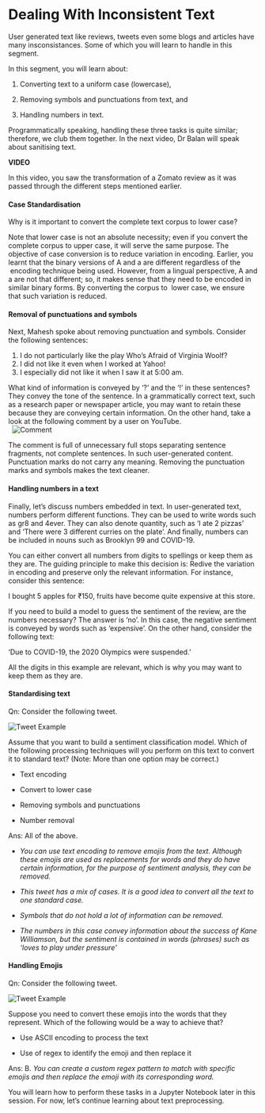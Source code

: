 # Dealing With Inconsistent Text

User generated text like reviews, tweets even some blogs and articles have many insconsistances. Some of which you will learn to handle in this segment. 

In this segment, you will learn about: 

1.  Converting text to a uniform case (lowercase),
    
2.  Removing symbols and punctuations from text, and 
    
3.  Handling numbers in text. 
    

Programmatically speaking, handling these three tasks is quite similar; therefore, we club them together. In the next video, Dr Balan will speak about sanitising text.

**VIDEO**

In this video, you saw the transformation of a Zomato review as it was passed through the different steps mentioned earlier. 

#### Case Standardisation

Why is it important to convert the complete text corpus to lower case? 

Note that lower case is not an absolute necessity; even if you convert the complete corpus to upper case, it will serve the same purpose. The objective of case conversion is to reduce variation in encoding. Earlier, you learnt that the binary versions of A and a are different regardless of the  encoding technique being used. However, from a lingual perspective, A and a are not that different; so, it makes sense that they need to be encoded in similar binary forms. By converting the corpus to  lower case, we ensure that such variation is reduced.   

#### Removal of punctuations and symbols

Next, Mahesh spoke about removing punctuation and symbols. Consider the following sentences: 

1.  I do not particularly like the play Who’s Afraid of Virginia Woolf?
2.  I did not like it even when I worked at Yahoo!
3.  I especially did not like it when I saw it at 5:00 am.

What kind of information is conveyed by ‘?’ and the ‘!’ in these sentences? They convey the tone of the sentence. In a grammatically correct text, such as a research paper or newspaper article, you may want to retain these because they are conveying certain information. On the other hand, take a look at the following comment by a user on YouTube.   
 
![Comment](https://i.ibb.co/GHY57Wc/Comment.png)

The comment is full of unnecessary full stops separating sentence fragments, not complete sentences. In such user-generated content. Punctuation marks do not carry any meaning. Removing the punctuation marks and symbols makes the text cleaner.  

#### Handling numbers in a text

Finally, let’s discuss numbers embedded in text. In user-generated text, numbers perform different functions. They can be used to write words such as gr8 and 4ever. They can also denote quantity, such as ‘I ate 2 pizzas’ and ‘There were 3 different curries on the plate’. And finally, numbers can be included in nouns such as Brooklyn 99 and COVID-19. 

You can either convert all numbers from digits to spellings or keep them as they are. The guiding principle to make this decision is: Redive the variation in encoding and preserve only the relevant information. For instance, consider this sentence:

I bought 5 apples for ₹150, fruits have become quite expensive at this store. 

If you need to build a model to guess the sentiment of the review, are the numbers necessary? The answer is ‘no’. In this case, the negative sentiment is conveyed by words such as ‘expensive’. On the other hand, consider the following text: 
  
‘Due to COVID-19, the 2020 Olympics were suspended.’ 
 
All the digits in this example are relevant, which is why you may want to keep them as they are.  
#### Standardising text

Qn: Consider the following tweet. 

![Tweet Example](https://i.ibb.co/TcMYZSR/Standardising-Text.png)

Assume that you want to build a sentiment classification model. Which of the following processing techniques will you perform on this text to convert it to standard text? (Note: More than one option may be correct.)

- Text encoding

- Convert to lower case 

- Removing symbols and punctuations 

- Number removal

Ans: All of the above.

- *You can use text encoding to remove emojis from the text. Although these emojis are used as replacements for words and they do have certain information, for the purpose of sentiment analysis, they can be removed.*

- *This tweet has a mix of cases. It is a good idea to convert all the text to one standard case.*

- *Symbols that do not hold a lot of information can be removed.*

- *The numbers in this case convey information about the success of Kane Williamson, but the sentiment is contained in words (phrases) such as ‘loves to play under pressure'*

#### Handling Emojis

Qn: Consider the following tweet.

![Tweet Example](https://i.ibb.co/TcMYZSR/Standardising-Text.png)

Suppose you need to convert these emojis into the words that they represent. Which of the following would be a way to achieve that? 

- Use ASCII encoding to process the text

- Use of regex to identify the emoji and then replace it

Ans: B. *You can create a custom regex pattern to match with specific emojis and then replace the emoji with its corresponding word.*

You will learn how to perform these tasks in a Jupyter Notebook later in this session. For now, let’s continue learning about text preprocessing.